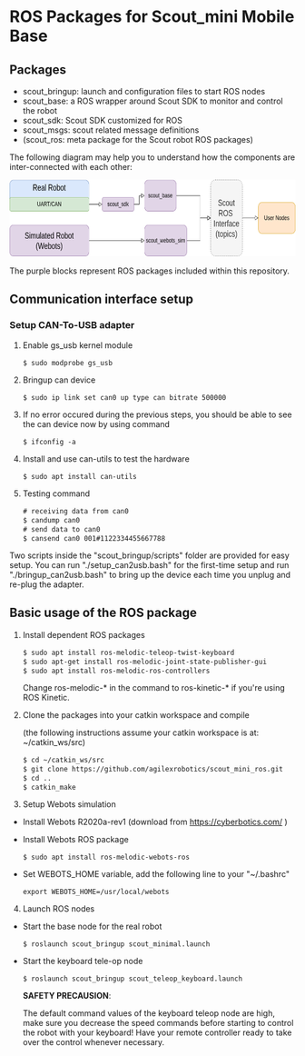 # ROS Packages for Scout_mini Mobile Base

## Packages

* scout_bringup: launch and configuration files to start ROS nodes 
* scout_base: a ROS wrapper around Scout SDK to monitor and control the robot
* scout_sdk: Scout SDK customized for ROS
* scout_msgs: scout related message definitions
* (scout_ros: meta package for the Scout robot ROS packages)

The following diagram may help you to understand how the components are inter-connected with each other:

<img src="./docs/diagram.png" height="135" >

The purple blocks represent ROS packages included within this repository.

## Communication interface setup

### Setup CAN-To-USB adapter 
 
1. Enable gs_usb kernel module
   
    ```
    $ sudo modprobe gs_usb
    ```

2. Bringup can device
   
   ```
   $ sudo ip link set can0 up type can bitrate 500000
   ```

3. If no error occured during the previous steps, you should be able to see the can device now by using command
   
   ```
   $ ifconfig -a
   ```

4. Install and use can-utils to test the hardware
   
    ```
    $ sudo apt install can-utils
    ```

5. Testing command
   
    ```
    # receiving data from can0
    $ candump can0
    # send data to can0
    $ cansend can0 001#1122334455667788
    ```

Two scripts inside the "scout_bringup/scripts" folder are provided for easy setup. You can run "./setup_can2usb.bash" for the first-time setup and run "./bringup_can2usb.bash" to bring up the device each time you unplug and re-plug the adapter.

## Basic usage of the ROS package

1. Install dependent ROS packages

    ```
    $ sudo apt install ros-melodic-teleop-twist-keyboard
    $ sudo apt-get install ros-melodic-joint-state-publisher-gui
    $ sudo apt install ros-melodic-ros-controllers
    ```

    Change ros-melodic-* in the command to ros-kinetic-* if you're using ROS Kinetic.

2. Clone the packages into your catkin workspace and compile

    (the following instructions assume your catkin workspace is at: ~/catkin_ws/src)

    ```
    $ cd ~/catkin_ws/src
    $ git clone https://github.com/agilexrobotics/scout_mini_ros.git
    $ cd ..
    $ catkin_make
    ```

3. Setup Webots simulation    

* Install Webots R2020a-rev1 (download from https://cyberbotics.com/ )

* Install Webots ROS package

    ```
    $ sudo apt install ros-melodic-webots-ros
    ```

* Set WEBOTS_HOME variable, add the following line to your "~/.bashrc"

    ```
    export WEBOTS_HOME=/usr/local/webots
    ```

4. Launch ROS nodes
 
* Start the base node for the real robot

    ```
    $ roslaunch scout_bringup scout_minimal.launch
    ```


* Start the keyboard tele-op node

    ```
    $ roslaunch scout_bringup scout_teleop_keyboard.launch
    ```

    **SAFETY PRECAUSION**: 

    The default command values of the keyboard teleop node are high, make sure you decrease the speed commands before starting to control the robot with your keyboard! Have your remote controller ready to take over the control whenever necessary. 
